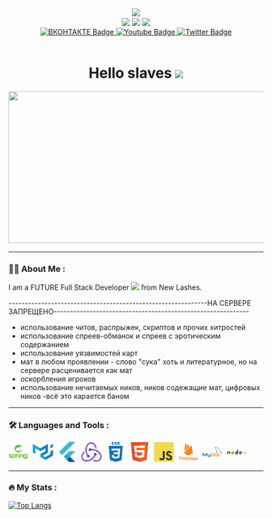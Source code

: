 <div id="header" align="center">
  <img src="https://www.gr-oborona.ru/img/oboronaban.gif" width="500"/>
</div>
<div id="header" align="center">
   <img src="https://media.giphy.com/media/Vi0LNWGkqyE6yAObSl/giphy.gif" width="300"/>
 <img src="https://media.giphy.com/media/kbj8cIJBIzhDynPuiV/giphy.gif" width="300"/>
 <img src="https://media.giphy.com/media/UgzALXjE4MqayMiban/giphy.gif" width="300"/>
  <div id="badges">
  <a href="https://vk.com/malgrowerzho_love_bobs">
    <img src="https://img.shields.io/badge/ВК-Вконтакте-blue?style=for-the-badge&logo=BK&logoColor=white" alt="BКОНТАКТЕ Badge"/>
  </a>
  <a href="https://www.youtube.com/c/СледственныйкомитетРоссийскойФедерации">
    <img src="https://img.shields.io/badge/YouTube-red?style=for-the-badge&logo=youtube&logoColor=white" alt="Youtube Badge"/>
  </a>
  <a href="https://twitter.com/joebiden">
    <img src="https://img.shields.io/badge/Twitter-blue?style=for-the-badge&logo=twitter&logoColor=white" alt="Twitter Badge"/>
  </a>
</div>
<img src="https://komarev.com/ghpvc/?username=Egorussion&style=flat-square&color=blue" alt=""/>
<h1>
  Hello slaves
  <img src="https://media.giphy.com/media/hvRJCLFzcasrR4ia7z/giphy.gif" width="30px"/>
</h1>
</div>
<div align="center">
  <img src="https://media.giphy.com/media/dWesBcTLavkZuG35MI/giphy.gif" width="600" height="300"/>
</div>

---

### :man_technologist: About Me :
I am a  FUTURE Full Stack Developer <img src="https://media.giphy.com/media/WUlplcMpOCEmTGBtBW/giphy.gif" width="50"> from New Lashes.

-------------------------------------------------------------НА СЕРВЕРЕ ЗАПРЕЩЕНО------------------------------------------------------------

-  использование читов, распрыжек, скриптов и прочих хитростей
-   использование спреев-обманок и спреев с эротическим содержанием
-  использование уязвимостей карт
-   мат в любом проявлении - слово "сука" хоть и литературное, но на сервере расценивается как мат
-   оскорбления игроков
 -  использование нечитаемых ников, ников содежащие мат, цифровых ников
-всё это карается баном

---

### :hammer_and_wrench: Languages and Tools :

<img src="https://github.com/devicons/devicon/blob/master/icons/spring/spring-original-wordmark.svg" title="Spring" alt="Spring" width="40" height="40"/>&nbsp;
  <img src="https://github.com/devicons/devicon/blob/master/icons/materialui/materialui-original.svg" title="Material UI" alt="Material UI" width="40" height="40"/>&nbsp;
  <img src="https://github.com/devicons/devicon/blob/master/icons/flutter/flutter-original.svg" title="Flutter" alt="Flutter" width="40" height="40"/>&nbsp;
  <img src="https://github.com/devicons/devicon/blob/master/icons/redux/redux-original.svg" title="Redux" alt="Redux " width="40" height="40"/>&nbsp;
  <img src="https://github.com/devicons/devicon/blob/master/icons/css3/css3-plain-wordmark.svg"  title="CSS3" alt="CSS" width="40" height="40"/>&nbsp;
  <img src="https://github.com/devicons/devicon/blob/master/icons/html5/html5-original.svg" title="HTML5" alt="HTML" width="40" height="40"/>&nbsp;
  <img src="https://github.com/devicons/devicon/blob/master/icons/javascript/javascript-original.svg" title="JavaScript" alt="JavaScript" width="40" height="40"/>&nbsp;
  <img src="https://github.com/devicons/devicon/blob/master/icons/firebase/firebase-plain-wordmark.svg" title="Firebase" alt="Firebase" width="40" height="40"/>&nbsp;
  <img src="https://github.com/devicons/devicon/blob/master/icons/mysql/mysql-original-wordmark.svg" title="MySQL"  alt="MySQL" width="40" height="40"/>&nbsp;
  <img src="https://github.com/devicons/devicon/blob/master/icons/nodejs/nodejs-original-wordmark.svg" title="NodeJS" alt="NodeJS" width="40" height="40"/>&nbsp;
</div>

---

### :fire: My Stats :

[![Top Langs](https://github-readme-stats.vercel.app/api/top-langs/?username=Egorussion&layout=compact&theme=vision-friendly-dark)](https://github.com/anuraghazra/github-readme-stats)
